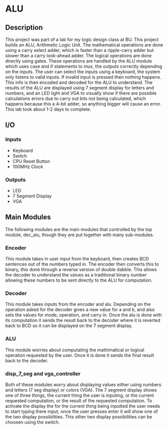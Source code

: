 # ALU

## Description
This project was part of a lab for my logic design class at BU. This project builds an ALU, Arithmetic Logic Unit. The mathematical operations are done using a carry select adder, which is faster than a ripple-carry adder but slower than a carry look-ahead adder. The logical operations are done directly using gates. These operations are handled by the ALU module which uses case and if statements to mux, the outputs correctly depending on the inputs. The user can select the inputs using a keyboard, the system only listens to valid inputs. If invalid input is pressed then nothing happens. This info is then encoded and decoded for the ALU to understand. The results of the ALU are displayed using 7 segment display for letters and numbers, and an LED light and VGA to visually show if there are possible calculations errors due to carry out bits not being calculated, which happens because this a 4-bit adder, so anything bigger will cause an error. This lab took about 1-2 days to complete.

## I/O
### Inputs
- Keyboard
- Switch
- CPU Reset Button
- 100MHz Clock

### Outputs
- LED
- 7 Segment Display
- VGA

## Main Modules
The following modules are the main modules that controlled by the top module, dec_alu, though they are put together with many sub-modules.

### Encoder
This module takes in user input from the keyboard, then creates BCD sentences out of the numbers typed in. The encoder then converts this to binary, this done through a
reverse version of double dabble. This allows the decoder to understand the values as a traditional binary number allowing these numbers to be sent directly to the ALU for
computation.

### Decoder
This module takes inputs from the encoder and alu. Depending on the operation asked for the decoder gives a new value for a and b, and also sets the values for mode, operation,
and carry in. Once the alu is done with its computation it sends the result back to the decoder where it is reverted back to BCD so it can be displayed on the 7 segment display.

### ALU
This module worries about computating the mathimatical or logical operation requested by the user. Once it is done it sends the final result back to the decoder.

### disp_7_seg and vga_controller
Both of these modules worry about displaying values either using numbers and letters (7 seg display) or colors (VGA). The 7 segment display shows one of three things, the
current thing the user is inputing, or the current requested computation, or the result of the requested computation. To activate the display the for the current thing being
inputted the user needs to start typing there input, once the user presses enter it will show one of the two display possibilities. This other two display possibilities
can be choosen using the switch.

